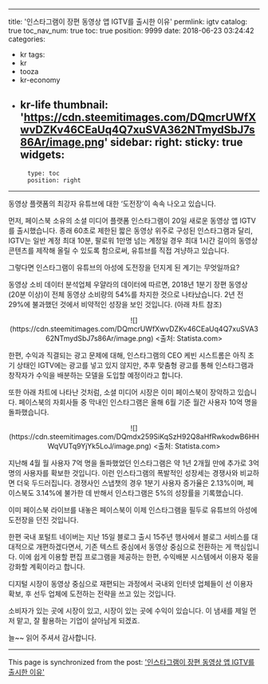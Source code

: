 
---
title: '인스타그램이 장편 동영상 앱 IGTV를 출시한 이유'
permlink: igtv
catalog: true
toc_nav_num: true
toc: true
position: 9999
date: 2018-06-23 03:24:42
categories:
- kr
tags:
- kr
- tooza
- kr-economy
- kr-life
thumbnail: 'https://cdn.steemitimages.com/DQmcrUWfXwvDZKv46CEaUq4Q7xuSVA362NTmydSbJ7s86Ar/image.png'
sidebar:
    right:
        sticky: true
widgets:
    -
        type: toc
        position: right
---


동영상 플랫폼의 최강자 유튜브에 대한 ‘도전장’이 속속 나오고 있습니다.

먼저, 페이스북 소유의 소셜 미디어 플랫폼 인스타그램이 20일 새로운 동영상 앱 IGTV를 출시했습니다. 종래 60초로 제한된 짧은 동영상 위주로 구성된 인스타그램과 달리, IGTV는 일반 계정 최대 10분, 팔로워 1만명 넘는 계정일 경우 최대 1시간 길이의 동영상 콘텐츠를 제작해 올릴 수 있도록 함으로써, 유튜브를 직접 겨냥하고 있습니다. 

그렇다면 인스타그램이 유튜브의 아성에 도전장을 던지게 된 계기는 무엇일까요? 

동영상 소비 데이터 분석업체 우얄라의 데이터에 따르면, 2018년 1분기 장편 동영상 (20분 이상)이 전체 동영상 소비량의 54%를 차지한 것으로 나타났습니다. 2년 전 29%에 불과했던 것에서 비약적인 성장을 보인 것입니다. (아래 차트 참조)

<center>
![](https://cdn.steemitimages.com/DQmcrUWfXwvDZKv46CEaUq4Q7xuSVA362NTmydSbJ7s86Ar/image.png)
<출처: Statista.com>
</center>

한편, 수익과 직결되는 광고 문제에 대해, 인스타그램의 CEO 케빈 시스트롬은 아직 초기 상태인 IGTV에는 광고를 넣고 있지 않지만, 추후 맞춤형 광고를 통해 인스타그램과 창작자가 수익을 배분하는 모델을 도입할 예정이라고 합니다.

또한 아래 차트에 나타난 것처럼, 소셜 미디어 시장은 이미 페이스북이 장악하고 있습니다. 페이스북의 자회사들 중 막내인 인스타그램은 올해 6월 기준 월간 사용자 10억 명을 돌파했습니다. 

<center>
![](https://cdn.steemitimages.com/DQmdx259SiKqSzH92Q8aHfRwkodwB6HHWqVUTq9YjYk5LoJ/image.png)
<출처: Statista.com>
</center>

지난해 4월 월 사용자 7억 명을 돌파했었던 인스타그램은 약 1년 2개월 만에 추가로 3억 명의 사용자를 확보한 것입니다. 이런 인스타그램의 폭발적인 성장세는 경쟁사와 비교하면 더욱 두드러집니다. 경쟁사인 스냅챗의 경우 1분기 사용자 증가율은 2.13%이며, 페이스북도 3.14%에 불가한 데 반해서 인스타그램은 5%의 성장률을 기록했습니다.

이미 페이스북 라이브를 내놓은 페이스북이 이제 인스타그램을 필두로 유튜브의 아성에 도전장을 던진 것입니다. 

한편 국내 포털트 네이버는 지난 15일 블로그 출시 15주년 행사에서 블로그 서비스를 대대적으로 개편하겠다면서, 기존 텍스트 중심에서 동영상 중심으로 전환하는 게 핵심입니다. 이에  쉽게 이용할 편집 프로그램을 제공하는 한편, 수익배분 시스템에서 이용자 몫을 강화할 계획이라고 합니다. 

디지털 시장이 동영상 중심으로 재편되는 과정에서 국내외 인터넷 업체들이 선 이용자 확보, 후 선두 업체에 도전하는 전략을 쓰고 있는 것입니다.

소비자가 있는 곳에 시장이 있고, 시장이 있는 곳에 수익이 있습니다. 이 냄새를 제일 먼저 맡고, 잘 활용하는 기업이 살아남게 되겠죠. 

늘~~ 읽어 주셔서 감사합니다.

- - -

This page is synchronized from the post: ['인스타그램이 장편 동영상 앱 IGTV를 출시한 이유'](https://steemit.com/@pius.pius/igtv)
